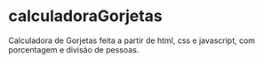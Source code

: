 # calculadoraGorjetas

Calculadora de Gorjetas feita a partir de html, css e javascript,
com porcentagem e divisáo de pessoas.



